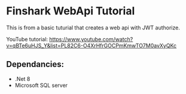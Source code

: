 # Finshark WebApi Tutorial

This is from a basic tuturial that creates a web api with JWT authorize. 

YouTube tutorial: https://www.youtube.com/watch?v=qBTe6uHJS_Y&list=PL82C6-O4XrHfrGOCPmKmwTO7M0avXyQKc

## Dependancies:

* .Net 8
* Microsoft SQL server
